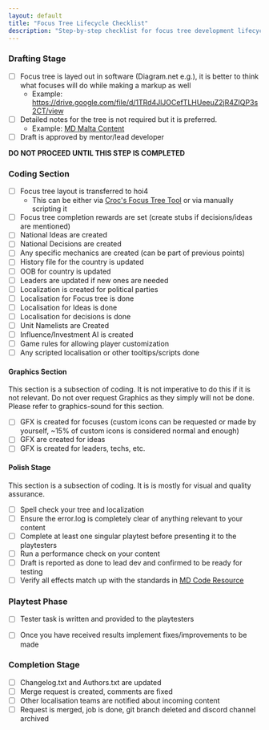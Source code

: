 ```yaml
---
layout: default
title: "Focus Tree Lifecycle Checklist"
description: "Step-by-step checklist for focus tree development lifecycle"
---
```


### Drafting Stage
- [ ] Focus tree is layed out in software (Diagram.net e.g.), it is better to think what focuses will do while making a markup as well
  - Example: https://drive.google.com/file/d/1TRd4JlJOCefTLHUeeuZ2jR4ZIQP3s2CT/view
- [ ] Detailed notes for the tree is not required but it is preferred.
  - Example: [MD Malta Content](https://docs.google.com/document/d/1fJkTQ5reL2Ie7ZmvlKSR7gusdK4ZPy1DepZiBVaMTzs/edit#heading=h.ygnfuf8mihof)
- [ ] Draft is approved by mentor/lead developer

**DO NOT PROCEED UNTIL THIS STEP IS COMPLETED**

### Coding Section
- [ ] Focus tree layout is transferred to hoi4
  - This can be either via [Croc's Focus Tree Tool](focus-tree-tool) or via manually scripting it
- [ ] Focus tree completion rewards are set (create stubs if decisions/ideas are mentioned)
- [ ] National Ideas are created
- [ ] National Decisions are created
- [ ] Any specific mechanics are created (can be part of previous points)
- [ ] History file for the country is updated
- [ ] OOB for country is updated
- [ ] Leaders are updated if new ones are needed
- [ ] Localization is created for political parties
- [ ] Localisation for Focus tree is done
- [ ] Localisation for Ideas is done
- [ ] Localisation for decisions is done
- [ ] Unit Namelists are Created
- [ ] Influence/Investment AI is created
- [ ] Game rules for allowing player customization
- [ ] Any scripted localisation or other tooltips/scripts done

#### Graphics Section
This section is a subsection of coding. It is not imperative to do this if it is not relevant. Do not over request Graphics as they simply will not be done. Please refer to graphics-sound for this section.
- [ ] GFX is created for focuses (custom icons can be requested or made by yourself, ~15% of custom icons is considered normal and enough)
- [ ] GFX are created for ideas
- [ ] GFX is created for leaders, techs, etc.

#### Polish Stage
This section is a subsection of coding. It is is mostly for visual and quality assurance.
- [ ] Spell check your tree and localization
- [ ] Ensure the error.log is completely clear of anything relevant to your content
- [ ] Complete at least one singular playtest before presenting it to the playtesters
- [ ] Run a performance check on your content
- [ ] Draft is reported as done to lead dev and confirmed to be ready for testing
- [ ] Verify all effects match up with the standards in [MD Code Resource](code-resource)

### Playtest Phase
- [ ] Tester task is written and provided to the playtesters
- [ ] Once you have received results implement fixes/improvements to be made


### Completion Stage
- [ ] Changelog.txt and Authors.txt are updated
- [ ] Merge request is created, comments are fixed
- [ ] Other localisation teams are notified about incoming content
- [ ] Request is merged, job is done, git branch deleted and discord channel archived
